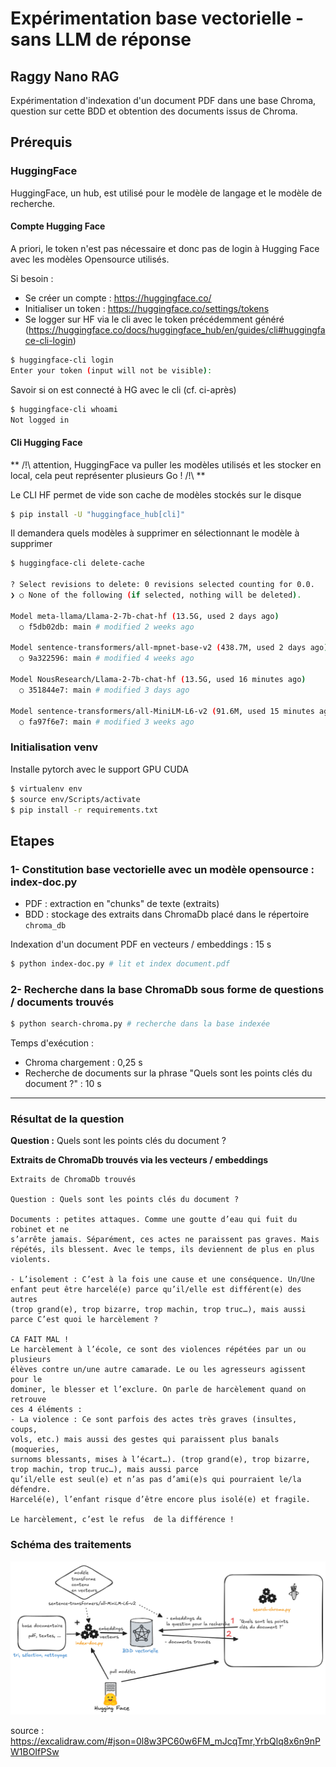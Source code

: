 # Expérimentation base vectorielle - sans LLM de réponse

## Raggy Nano RAG

Expérimentation d'indexation d'un document PDF dans une base Chroma, question sur cette BDD et obtention des documents issus de Chroma.

## Prérequis
 

### HuggingFace

HuggingFace, un hub, est utilisé pour le modèle de langage et le modèle de recherche.

#### Compte Hugging Face

A priori, le token n'est pas nécessaire et donc pas de login à Hugging Face avec les modèles Opensource utilisés.

Si besoin :

- Se créer un compte : https://huggingface.co/
- Initialiser un token : https://huggingface.co/settings/tokens
- Se logger sur HF via le cli avec le token précédemment généré (https://huggingface.co/docs/huggingface_hub/en/guides/cli#huggingface-cli-login) 

```bash
$ huggingface-cli login
Enter your token (input will not be visible):
```

Savoir si on est connecté à HG avec le cli (cf. ci-après)

```bash
$ huggingface-cli whoami
Not logged in
```

#### Cli Hugging Face

** /!\ attention, HuggingFace va puller les modèles utilisés et les stocker en local, cela peut représenter plusieurs Go ! /!\ **

Le CLI HF permet de vide son cache de modèles stockés sur le disque 
```bash
$ pip install -U "huggingface_hub[cli]"
```

Il demandera quels modèles à supprimer en sélectionnant le modèle à supprimer

```bash
$ huggingface-cli delete-cache

? Select revisions to delete: 0 revisions selected counting for 0.0.
❯ ○ None of the following (if selected, nothing will be deleted).

Model meta-llama/Llama-2-7b-chat-hf (13.5G, used 2 days ago)
  ○ f5db02db: main # modified 2 weeks ago

Model sentence-transformers/all-mpnet-base-v2 (438.7M, used 2 days ago)
  ○ 9a322596: main # modified 4 weeks ago

Model NousResearch/Llama-2-7b-chat-hf (13.5G, used 16 minutes ago)
  ○ 351844e7: main # modified 3 days ago

Model sentence-transformers/all-MiniLM-L6-v2 (91.6M, used 15 minutes ago)
  ○ fa97f6e7: main # modified 3 weeks ago

```

### Initialisation venv

Installe pytorch avec le support GPU CUDA

```bash
$ virtualenv env
$ source env/Scripts/activate
$ pip install -r requirements.txt
```

## Etapes

### 1- Constitution base vectorielle avec un modèle opensource : index-doc.py

- PDF : extraction en "chunks" de texte (extraits)
- BDD : stockage des extraits dans ChromaDb placé dans le répertoire `chroma_db`

Indexation d'un document PDF en vecteurs / embeddings : 15 s

```bash
$ python index-doc.py # lit et index document.pdf
```

### 2- Recherche dans la base ChromaDb sous forme de questions / documents trouvés

```bash
$ python search-chroma.py # recherche dans la base indexée
```

Temps d'exécution :

- Chroma chargement : 0,25 s
- Recherche de documents sur la phrase "Quels sont les points clés du document ?" : 10 s
    
-----------------

### Résultat de la question

**Question :** Quels sont les points clés du document ?

**Extraits de ChromaDb trouvés via les vecteurs / embeddings**

```
Extraits de ChromaDb trouvés

Question : Quels sont les points clés du document ?

Documents : petites attaques. Comme une goutte d’eau qui fuit du robinet et ne
s’arrête jamais. Séparément, ces actes ne paraissent pas graves. Mais
répétés, ils blessent. Avec le temps, ils deviennent de plus en plus
violents.

- L’isolement : C’est à la fois une cause et une conséquence. Un/Une
enfant peut être harcelé(e) parce qu’il/elle est différent(e) des autres
(trop grand(e), trop bizarre, trop machin, trop truc…), mais aussi parce C’est quoi le harcèlement ?

CA FAIT MAL !
Le harcèlement à l’école, ce sont des violences répétées par un ou plusieurs
élèves contre un/une autre camarade. Le ou les agresseurs agissent pour le
dominer, le blesser et l’exclure. On parle de harcèlement quand on retrouve
ces 4 éléments :
- La violence : Ce sont parfois des actes très graves (insultes, coups,
vols, etc.) mais aussi des gestes qui paraissent plus banals (moqueries,
surnoms blessants, mises à l’écart…). (trop grand(e), trop bizarre, trop machin, trop truc…), mais aussi parce
qu’il/elle est seul(e) et n’as pas d’ami(e)s qui pourraient le/la défendre.
Harcelé(e), l’enfant risque d’être encore plus isolé(e) et fragile.

Le harcèlement, c’est le refus  de la différence !

```

### Schéma des traitements

![schema-scripts-embeddings.png](schema-scripts-embeddings.png)

source : https://excalidraw.com/#json=0l8w3PC60w6FM_mJcqTmr,YrbQlq8x6n9nPW1BOIfPSw 
